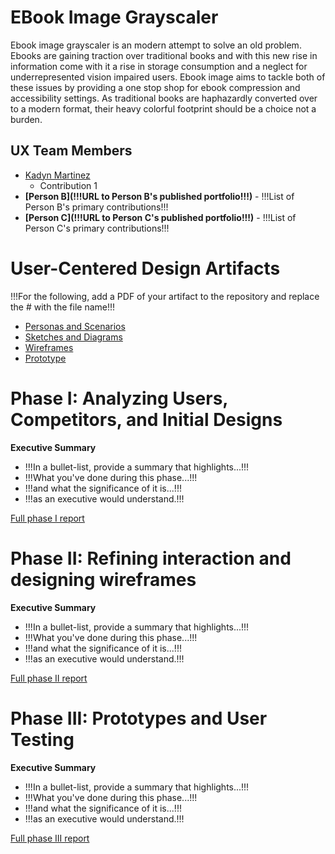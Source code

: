 # EBook Image Grayscaler

Ebook image grayscaler is an modern attempt to solve an old problem. Ebooks are gaining traction over traditional books and with this new rise in information come with it a rise in storage consumption and a neglect for underrepresented vision impaired users. Ebook image aims to tackle both of these issues by providing a one stop shop for ebook compression and accessibility settings. As traditional books are haphazardly converted over to a modern format, their heavy colorful footprint should be a choice not a burden.

## UX Team Members

* [Kadyn Martinez](https://github.com/ChicoState/ux-personal-portfolio-KadynCBR) 
  - Contribution 1
* **[Person B](!!!URL to Person B's published portfolio!!!)** - !!!List of Person B's primary contributions!!!
* **[Person C](!!!URL to Person C's published portfolio!!!)** - !!!List of Person C's primary contributions!!!

# User-Centered Design Artifacts

!!!For the following, add a PDF of your artifact to the repository and replace the # with the file name!!!

* [Personas and Scenarios](personas/)
* [Sketches and Diagrams](sketches/)
* [Wireframes](wireframes/)
* [Prototype](#)

# Phase I: Analyzing Users, Competitors, and Initial Designs

**Executive Summary**

* !!!In a bullet-list, provide a summary that highlights...!!!
* !!!What you've done during this phase...!!!
* !!!and what the significance of it is...!!!
* !!!as an executive would understand.!!!

[Full phase I report](phaseI/)

# Phase II: Refining interaction and designing wireframes

**Executive Summary**

* !!!In a bullet-list, provide a summary that highlights...!!!
* !!!What you've done during this phase...!!!
* !!!and what the significance of it is...!!!
* !!!as an executive would understand.!!!

[Full phase II report](phaseII/)

# Phase III: Prototypes and User Testing

**Executive Summary**

* !!!In a bullet-list, provide a summary that highlights...!!!
* !!!What you've done during this phase...!!!
* !!!and what the significance of it is...!!!
* !!!as an executive would understand.!!!

[Full phase III report](phaseIII/)
